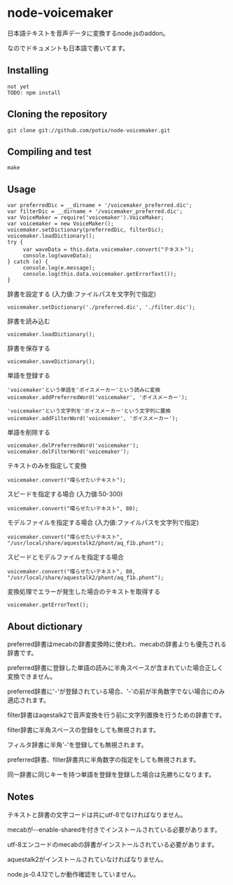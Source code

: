 # node-voicemaker

日本語テキストを音声データに変換するnode.jsのaddon。

なのでドキュメントも日本語で書いてます。


## Installing 

	not yet
	TODO: npm install


## Cloning the repository

	git clone git://github.com/potix/node-voicemaker.git


## Compiling and test

	make 


## Usage
	var preferredDic = __dirname + '/voicemaker_preferred.dic';
	var filterDic = __dirname + '/voicemaker_preferred.dic';
	var VoiceMaker = require('voicemaker').VoiceMaker;
	var voicemaker = new VoiceMaker();
	voicemaker.setDictionary(preferredDic, filterDic);
	voicemaker.loadDictionary();
	try { 
	     var waveData = this.data.voicemaker.convert("テキスト");
	     console.log(waveData);
	} catch (e) {
	     console.log(e.message);
	     console.log(this.data.voicemaker.getErrorText());
	}


辞書を設定する (入力値:ファイルパスを文字列で指定)

	voicemaker.setDictionary('./preferred.dic', './filter.dic');

辞書を読み込む

	voicemaker.loadDictionary();

辞書を保存する

	voicemaker.saveDictionary();

単語を登録する
	
	'voicemaker'という単語を'ボイスメーカー'という読みに変換
	voicemaker.addPreferredWord('voicemaker', 'ボイスメーカー');
	    
	'voicemaker'という文字列を'ボイスメーカー'という文字列に置換
	voicemaker.addFilterWord('voicemaker', 'ボイスメーカー');

単語を削除する

	voicemaker.delPreferredWord('voicemaker');
	voicemaker.delFilterWord('voicemaker');

テキストのみを指定して変換

	voicemaker.convert("喋らせたいテキスト");

スピードを指定する場合 (入力値:50-300)

	voicemaker.convert("喋らせたいテキスト", 80);

モデルファイルを指定する場合 (入力値:ファイルパスを文字列で指定)

	voicemaker.convert("喋らせたいテキスト", "/usr/local/share/aquestalk2/phont/aq_f1b.phont");

スピードとモデルファイルを指定する場合

	voicemaker.convert("喋らせたいテキスト", 80, "/usr/local/share/aquestalk2/phont/aq_f1b.phont");

変換処理でエラーが発生した場合のテキストを取得する

	voicemaker.getErrorText();


## About dictionary

preferred辞書はmecabの辞書変換時に使われ、mecabの辞書よりも優先される辞書です。

preferred辞書に登録した単語の読みに半角スペースが含まれていた場合正しく変換できません。

preferred辞書に'-'が登録されている場合、'-'の前が半角数字でない場合にのみ適応されます。

filter辞書はaqestalk2で音声変換を行う前に文字列置換を行うための辞書です。

filter辞書に半角スペースの登録をしても無視されます。

フィルタ辞書に半角'-'を登録しても無視されます。

preferred辞書、filter辞書共に半角数字の指定をしても無視されます。

同一辞書に同じキーを持つ単語を登録を登録した場合は先勝ちになります。


## Notes

テキストと辞書の文字コードは共にutf-8でなければなりません。

mecabが--enable-sharedを付きでインストールされている必要があります。

utf-8エンコードのmecabの辞書がインストールされている必要があります。

aquestalk2がインストールされていなければなりません。

node.js-0.4.12でしか動作確認をしていません。


